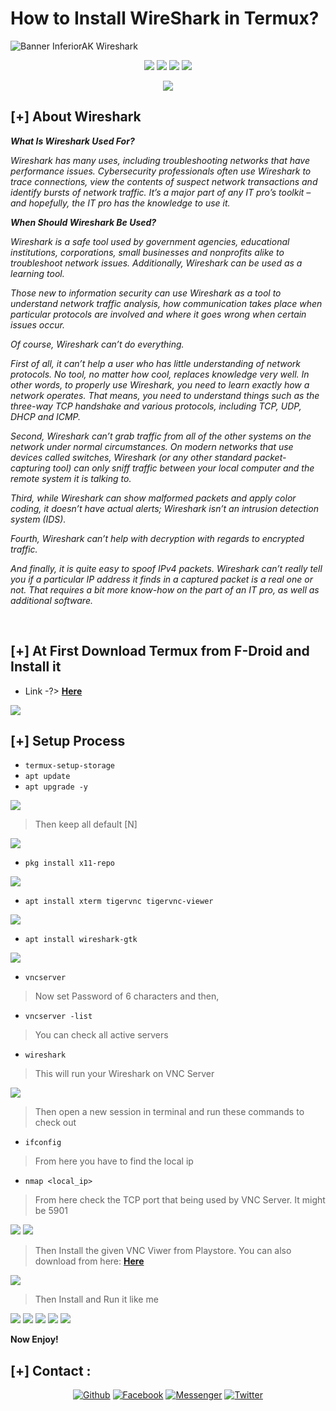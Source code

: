 # How to Install WireShark in Termux?
<img src="assets/banner_wit.jpg" align="center" alt="Banner InferiorAK Wireshark">

<p align="center">
  <img src="https://img.shields.io/github/license/InferiorAK/wireshark-installation-termux?style=for-the-badge">
  <img src="https://img.shields.io/github/stars/InferiorAK/wireshark-installation-termux?style=for-the-badge">
  <img src="https://img.shields.io/github/issues/InferiorAK/wireshark-installation-termux?color=red&style=for-the-badge">
  <img src="https://img.shields.io/github/forks/InferiorAK/wireshark-installation-termux?color=teal&style=for-the-badge">
</p>
<p align="center">
  <img src="https://img.shields.io/badge/Author-InferiorAK-blue?style=flat-square">
  <!--<img src="https://hits.seeyoufarm.com/api/count/incr/badge.svg?url=https%3A%2F%2Fgithub.com%2FInferiorAK%2Fwireshark-installation-termux&title=Visitors&edge_flat=false"/></a>-->
</p>

## [+] About Wireshark
<i>

**What Is Wireshark Used For?**

Wireshark has many uses, including troubleshooting networks that have performance issues. Cybersecurity professionals often use Wireshark to trace connections, view the contents of suspect network transactions and identify bursts of network traffic. It’s a major part of any IT pro’s toolkit – and hopefully, the IT pro has the knowledge to use it.

**When Should Wireshark Be Used?**

Wireshark is a safe tool used by government agencies, educational institutions, corporations, small businesses and nonprofits alike to troubleshoot network issues. Additionally, Wireshark can be used as a learning tool.

Those new to information security can use Wireshark as a tool to understand network traffic analysis, how communication takes place when particular protocols are involved and where it goes wrong when certain issues occur.

Of course, Wireshark can’t do everything.

First of all, it can’t help a user who has little understanding of network protocols. No tool, no matter how cool, replaces knowledge very well. In other words, to properly use Wireshark, you need to learn exactly how a network operates. That means, you need to understand things such as the three-way TCP handshake and various protocols, including TCP, UDP, DHCP and ICMP.

Second, Wireshark can’t grab traffic from all of the other systems on the network under normal circumstances. On modern networks that use devices called switches, Wireshark (or any other standard packet-capturing tool) can only sniff traffic between your local computer and the remote system it is talking to.

Third, while Wireshark can show malformed packets and apply color coding, it doesn’t have actual alerts; Wireshark isn’t an intrusion detection system (IDS).

Fourth, Wireshark can’t help with decryption with regards to encrypted traffic.

And finally, it is quite easy to spoof  IPv4 packets. Wireshark can’t really tell you if a particular IP address it finds in a captured packet is a real one or not. That requires a bit more know-how on the part of an IT pro, as well as additional software.

</i>
<br>

## [+] At First Download Termux from F-Droid and Install it
- Link -?> <a href="https://f-droid.org/en/packages/com.termux/" target="_blank">**Here**</a>
<img src="assets/ss1.JPG">

## [+] Setup Process
- ` termux-setup-storage `
- ` apt update `
- ` apt upgrade -y `

<img src="assets/ss2.JPG">

> Then keep all default [N]

<img src="assets/ss3.JPG">

- ` pkg install x11-repo `

<img src="assets/ss4.JPG">

- ` apt install xterm tigervnc tigervnc-viewer `

<img src="assets/ss5.JPG">

- ` apt install wireshark-gtk `

<img src="assets/ss6.JPG">

- ` vncserver `
> Now set Password of 6 characters and then,

- ` vncserver -list `
> You can check all active servers

- ` wireshark `
> This will run your Wireshark on VNC Server

<img src="assets/ss7.JPG">

> Then open a new session in terminal and run these commands to check out
- ` ifconfig `
> From here you have to find the local ip

- ` nmap <local_ip> `
> From here check the TCP port that being used by VNC Server. It might be 5901

<img src="assets/ss8.JPG">
<img src="assets/ss9.JPG">

> Then Install the given VNC Viwer from Playstore. You can also download from here: <a href="https://github.com/InferiorAK/wireshark-installation-termux/raw/main/VNC%20Viewer_4.1.0.49169.apk">**Here**</a>
 
<img src="assets/ss10.png">

> Then Install and Run it like me
  
<img src="assets/ss11.png">
<img src="assets/ss12.jpg">
<img src="assets/ss13.png">
<img src="assets/ss14.jpg">
<img src="assets/ss15.png">

**Now Enjoy!**
  
## [+] Contact :
<div align=center>
 
[![Github](https://img.shields.io/badge/Github-InferiorAK-orange?style=for-the-badge&logo=github)](https://github.com/InferiorAK)
[![Facebook](https://img.shields.io/badge/Facebook-InferiorAK-red?style=for-the-badge&logo=facebook)](https://www.facebook.com/InferiorAK)
[![Messenger](https://img.shields.io/badge/Chat-Messenger-blue?style=for-the-badge&logo=messenger)](https://m.me/InferiorAK)
[![Twitter](https://img.shields.io/badge/Twitter-InferiorAK-skyblue?style=for-the-badge&logo=twitter)](https://www.twitter.com/InferiorAK)
 
</div>
